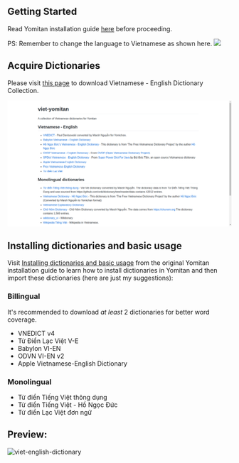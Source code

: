 ## Getting Started
Read Yomitan installation guide [here](https://learnjapanese.moe/yomichan/#getting-started/) before proceeding.

PS: Remember to change the language to Vietnamese as shown here.
![](img/guides/yomitan/language-settings.png)

## Acquire Dictionaries

Please visit [this page](https://onlyduyy.github.io/viet-yomitan/) to download Vietnamese - English Dictionary Collection.

![viet-eng-dictionary](./Image/dictionary-site.png)


## Installing dictionaries and basic usage
Visit [Installing dictionaries and basic usage](https://learnjapanese.moe/yomichan/#installing-dictionaries-and-basic-usage) from the original Yomitan installation guide to learn how to install dictionaries in Yomitan and then import these dictionaries (here are just my suggestions):

### Billingual
It's recommended to download _at least_ 2 dictionaries for better word coverage.

- VNEDICT v4
- Từ Điển Lạc Việt V-E
- Babylon VI-EN
- ODVN VI-EN v2
- Apple Vietnamese-English Dictionary

### Monolingual
- Từ điển Tiếng Việt thông dụng
- Từ điển Tiếng Việt - Hồ Ngọc Đức
- Từ điển Lạc Việt đơn ngữ

## Preview:

![viet-english-dictionary](img/guides/reading/08.webp)